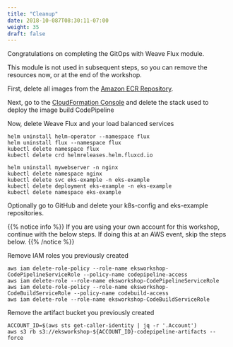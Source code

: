 ```yaml
---
title: "Cleanup"
date: 2018-10-087T08:30:11-07:00
weight: 35
draft: false
---
```


Congratulations on completing the GitOps with Weave Flux module. 

This module is not used in subsequent steps, so you can remove the resources now, or at the end of the workshop.

First, delete all images from the [Amazon ECR Repository](https://console.aws.amazon.com/ecr/repositories).

Next, go to the [CloudFormation Console](https://console.aws.amazon.com/cloudformation/) and delete the stack used to deploy the image build CodePipeline

Now, delete Weave Flux and your load balanced services

```
helm uninstall helm-operator --namespace flux
helm uninstall flux --namespace flux
kubectl delete namespace flux 
kubectl delete crd helmreleases.helm.fluxcd.io

helm uninstall mywebserver -n nginx
kubectl delete namespace nginx
kubectl delete svc eks-example -n eks-example
kubectl delete deployment eks-example -n eks-example
kubectl delete namespace eks-example
```

Optionally go to GitHub and delete your k8s-config and eks-example repositories.  


{{% notice info %}}
If you are using your own account for this workshop, continue with the below steps.  If doing this at an AWS event, skip the steps below.
{{% /notice %}}

Remove IAM roles you previously created 

```
aws iam delete-role-policy --role-name eksworkshop-CodePipelineServiceRole --policy-name codepipeline-access 
aws iam delete-role --role-name eksworkshop-CodePipelineServiceRole
aws iam delete-role-policy --role-name eksworkshop-CodeBuildServiceRole --policy-name codebuild-access 
aws iam delete-role --role-name eksworkshop-CodeBuildServiceRole
```

Remove the artifact bucket you previously created 
```
ACCOUNT_ID=$(aws sts get-caller-identity | jq -r '.Account')
aws s3 rb s3://eksworkshop-${ACCOUNT_ID}-codepipeline-artifacts --force
```

